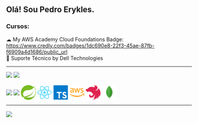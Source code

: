 ## Olá! Sou Pedro Erykles. 

### Cursos:
☁ My AWS Academy Cloud Foundations Badge: https://www.credly.com/badges/1dc690e8-22f3-45ae-87fb-f6909a4d1686/public_url
<br />
🔧 Suporte Técnico by Dell Technologies
<hr>
<div>
  <img src="https://github-readme-stats.vercel.app/api/top-langs/?username=pedroErykles&theme=tokyonight">
  <img src="https://github-readme-stats.vercel.app/api?username=pedroErykles&theme=tokyonight">
</div>
<br>
<div>
<img align="center" widht="40" height="40" src="https://cdn.jsdelivr.net/gh/devicons/devicon/icons/java/java-original.svg" />
<img align="center" widht="40" height="40" src="https://cdn.jsdelivr.net/gh/devicons/devicon/icons/javascript/javascript-original.svg" />
<img align="center" widht="40" height="40" src="https://github.com/devicons/devicon/blob/v2.15.1/icons/spring/spring-original.svg" />
<img align="center" widht="40" height="40" src="https://github.com/devicons/devicon/blob/v2.15.1/icons/react/react-original.svg" />
<img align="center" widht="40" height="40" src="https://github.com/devicons/devicon/blob/v2.15.1/icons/typescript/typescript-original.svg" />
<img align="center" widht="40" height="40" src="https://github.com/devicons/devicon/blob/v2.15.1/icons/amazonwebservices/amazonwebservices-plain-wordmark.svg" />
<img align="center" widht="40" height="40" src="https://github.com/devicons/devicon/blob/v2.15.1/icons/nestjs/nestjs-plain.svg" />
<img align="center" widht="40" height="40" src="https://github.com/devicons/devicon/blob/v2.15.1/icons/mongodb/mongodb-original.svg" />
</div> 
<hr>
<div>
<a href="https://www.instagram.com/pedroerykles/" target="_blank"><img align="center" src="https://img.shields.io/badge/Instagram-E4405F?style=for-the-badge&logo=instagram&logoColor=white" /></a>
</div> 


